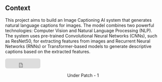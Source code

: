 ## Context
This project aims to build an Image Captioning AI system that generates natural language captions for images. The model combines two powerful technologies: Computer Vision and Natural Language Processing (NLP). The system uses pre-trained Convolutional Neural Networks (CNNs), such as ResNet50, for extracting features from images and Recurrent Neural Networks (RNNs) or Transformer-based models to generate descriptive captions based on the extracted features.
<iframe src="https://github.com/sponsors/BhadraMohit09/button" title="Sponsor BhadraMohit09" height="32" width="114" style="border: 0; border-radius: 6px;"></iframe>
<center> <p>Under Patch - 1</p> </center>

